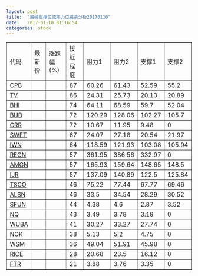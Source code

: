 ```yaml
---
layout: post
title:  "触碰支撑位或阻力位股票分析20170110"
date:   2017-01-10 01:16:54
categories: stock
---
```

<script type="text/javascript">
var stockList = []
stockList.push('gb_cpb');
stockList.push('gb_tv');
stockList.push('gb_bhi');
stockList.push('gb_bud');
stockList.push('gb_crr');
stockList.push('gb_swft');
stockList.push('gb_iwn');
stockList.push('gb_regn');
stockList.push('gb_amgn');
stockList.push('gb_ijr');
stockList.push('gb_tsco');
stockList.push('gb_alsn');
stockList.push('gb_sfun');
stockList.push('gb_nq');
stockList.push('gb_wuba');
stockList.push('gb_nok');
stockList.push('gb_wsm');
stockList.push('gb_rice');
stockList.push('gb_ftr');
</script>
<table border="1">
 <tr>
 <td>代码</td>
 <td>最新价</td>
 <td>涨跌幅(%)</td>
 <td>接近程度</td>
 <td>阻力1</td>
 <td>阻力2</td>
 <td>支撑1</td>
 <td>支撑2</td>
</tr>
  <tr id="cpb" class="red">
  <td><a href="http://stock.finance.sina.com.cn/usstock/quotes/CPB.html" target="_blank">CPB</a></td><td></td><td></td><td>87</td><td>60.26</td><td>61.43</td><td>52.59</td><td>55.2</td></tr>
  <tr id="tv" class="green">
  <td><a href="http://stock.finance.sina.com.cn/usstock/quotes/TV.html" target="_blank">TV</a></td><td></td><td></td><td>86</td><td>24.31</td><td>25.73</td><td>20.13</td><td>20.89</td></tr>
  <tr id="bhi" class="red">
  <td><a href="http://stock.finance.sina.com.cn/usstock/quotes/BHI.html" target="_blank">BHI</a></td><td></td><td></td><td>74</td><td>64.11</td><td>68.59</td><td>59.7</td><td>52.04</td></tr>
  <tr id="bud" class="green">
  <td><a href="http://stock.finance.sina.com.cn/usstock/quotes/BUD.html" target="_blank">BUD</a></td><td></td><td></td><td>72</td><td>120.29</td><td>128.06</td><td>102.27</td><td>105.7</td></tr>
  <tr id="crr" class="red">
  <td><a href="http://stock.finance.sina.com.cn/usstock/quotes/CRR.html" target="_blank">CRR</a></td><td></td><td></td><td>72</td><td>10.67</td><td>11.95</td><td>9.48</td><td>0</td></tr>
  <tr id="swft" class="red">
  <td><a href="http://stock.finance.sina.com.cn/usstock/quotes/SWFT.html" target="_blank">SWFT</a></td><td></td><td></td><td>67</td><td>24.07</td><td>27.18</td><td>20.54</td><td>21.97</td></tr>
  <tr id="iwn" class="red">
  <td><a href="http://stock.finance.sina.com.cn/usstock/quotes/IWN.html" target="_blank">IWN</a></td><td></td><td></td><td>64</td><td>118.59</td><td>121.93</td><td>103.08</td><td>105.94</td></tr>
  <tr id="regn" class="red">
  <td><a href="http://stock.finance.sina.com.cn/usstock/quotes/REGN.html" target="_blank">REGN</a></td><td></td><td></td><td>57</td><td>361.95</td><td>386.56</td><td>332.97</td><td>0</td></tr>
  <tr id="amgn" class="red">
  <td><a href="http://stock.finance.sina.com.cn/usstock/quotes/AMGN.html" target="_blank">AMGN</a></td><td></td><td></td><td>57</td><td>165.93</td><td>159.64</td><td>148.65</td><td>148.5</td></tr>
  <tr id="ijr" class="red">
  <td><a href="http://stock.finance.sina.com.cn/usstock/quotes/IJR.html" target="_blank">IJR</a></td><td></td><td></td><td>57</td><td>137.09</td><td>140.89</td><td>122.5</td><td>125.84</td></tr>
  <tr id="tsco" class="green">
  <td><a href="http://stock.finance.sina.com.cn/usstock/quotes/TSCO.html" target="_blank">TSCO</a></td><td></td><td></td><td>46</td><td>75.22</td><td>77.44</td><td>67.77</td><td>69.46</td></tr>
  <tr id="alsn" class="red">
  <td><a href="http://stock.finance.sina.com.cn/usstock/quotes/ALSN.html" target="_blank">ALSN</a></td><td></td><td></td><td>46</td><td>33.5</td><td>34.54</td><td>28.29</td><td>30.52</td></tr>
  <tr id="sfun" class="green">
  <td><a href="http://stock.finance.sina.com.cn/usstock/quotes/SFUN.html" target="_blank">SFUN</a></td><td></td><td></td><td>44</td><td>4.38</td><td>4.6</td><td>2.87</td><td>3.52</td></tr>
  <tr id="nq" class="red">
  <td><a href="http://stock.finance.sina.com.cn/usstock/quotes/NQ.html" target="_blank">NQ</a></td><td></td><td></td><td>43</td><td>3.49</td><td>3.78</td><td>3.19</td><td>0</td></tr>
  <tr id="wuba" class="red">
  <td><a href="http://stock.finance.sina.com.cn/usstock/quotes/WUBA.html" target="_blank">WUBA</a></td><td></td><td></td><td>41</td><td>30.27</td><td>33.27</td><td>27.74</td><td>0</td></tr>
  <tr id="nok" class="green">
  <td><a href="http://stock.finance.sina.com.cn/usstock/quotes/NOK.html" target="_blank">NOK</a></td><td></td><td></td><td>38</td><td>5.13</td><td>5.2</td><td>4.75</td><td>0</td></tr>
  <tr id="wsm" class="red">
  <td><a href="http://stock.finance.sina.com.cn/usstock/quotes/WSM.html" target="_blank">WSM</a></td><td></td><td></td><td>36</td><td>49.04</td><td>51.91</td><td>45.98</td><td>0</td></tr>
  <tr id="rice" class="red">
  <td><a href="http://stock.finance.sina.com.cn/usstock/quotes/RICE.html" target="_blank">RICE</a></td><td></td><td></td><td>28</td><td>20.68</td><td>23.5</td><td>16.12</td><td>0</td></tr>
  <tr id="ftr" class="red">
  <td><a href="http://stock.finance.sina.com.cn/usstock/quotes/FTR.html" target="_blank">FTR</a></td><td></td><td></td><td>21</td><td>3.88</td><td>3.76</td><td>3.35</td><td>0</td></tr>
</table>
